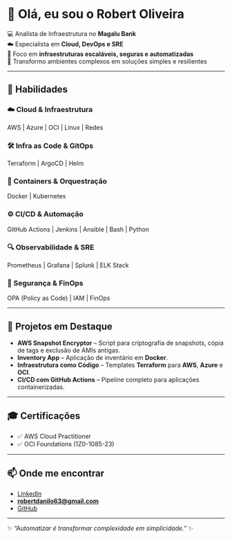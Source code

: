 # 👋 Olá, eu sou o Robert Oliveira  

💻 Analista de Infraestrutura no **Magalu Bank**  
☁️ Especialista em **Cloud, DevOps e SRE**  
🔐 Foco em **infraestruturas escaláveis, seguras e automatizadas**  
🚀 Transformo ambientes complexos em soluções simples e resilientes

---

## 🚀 Habilidades  

### ☁️ Cloud & Infraestrutura  
 AWS | Azure | OCI | Linux | Redes  

### 🛠️ Infra as Code & GitOps  
 Terraform |  ArgoCD |  Helm  

### 🐳 Containers & Orquestração  
 Docker |  Kubernetes  

### ⚙️ CI/CD & Automação  
 GitHub Actions |  Jenkins |  Ansible |  Bash |  Python  

### 🔍 Observabilidade & SRE  
 Prometheus |  Grafana |  Splunk |  ELK Stack  

### 🔐 Segurança & FinOps  
 OPA (Policy as Code) |  IAM |  FinOps  

---

## 📌 Projetos em Destaque  

-  **AWS Snapshot Encryptor** – Script para criptografia de snapshots, cópia de tags e exclusão de AMIs antigas.  
-  **Inventory App** – Aplicação de inventário em **Docker**.  
-  **Infraestrutura como Código** – Templates **Terraform** para **AWS**, **Azure** e **OCI**.  
-  **CI/CD com GitHub Actions** – Pipeline completo para aplicações containerizadas.  

---

## 🎓 Certificações  

- ✅ AWS Cloud Practitioner  
- ✅ OCI Foundations (1Z0-1085-23)  

---

## 📫 Onde me encontrar  

-  [LinkedIn](https://www.linkedin.com/in/robertdanilosoares/)  
-  **robertdanilo63@gmail.com**  
-  [GitHub](https://github.com/DeNiro10)  

---

✨ *“Automatizar é transformar complexidade em simplicidade.”* ✨
